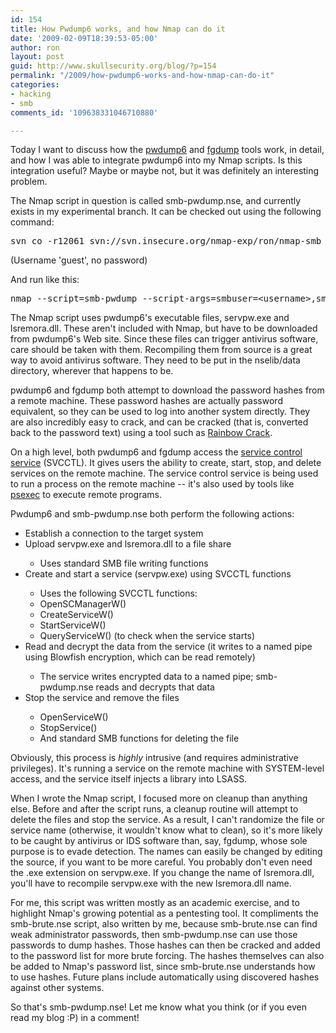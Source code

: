 ```yaml
---
id: 154
title: How Pwdump6 works, and how Nmap can do it
date: '2009-02-09T18:39:53-05:00'
author: ron
layout: post
guid: http://www.skullsecurity.org/blog/?p=154
permalink: "/2009/how-pwdump6-works-and-how-nmap-can-do-it"
categories:
- hacking
- smb
comments_id: '109638331046710880'

---
```


Today I want to discuss how the <a href='http://foofus.net/fizzgig/pwdump/'>pwdump6</a> and <a href='http://foofus.net/fizzgig/fgdump/'>fgdump</a> tools work, in detail, and how I was able to integrate pwdump6 into my Nmap scripts. Is this integration useful? Maybe or maybe not, but it was definitely an interesting problem. 
<!--more-->
The Nmap script in question is called smb-pwdump.nse, and currently exists in my experimental branch. It can be checked out using the following command:
<pre>svn co -r12061 svn://svn.insecure.org/nmap-exp/ron/nmap-smb</pre>
(Username 'guest', no password)

And run like this:
<pre>nmap --script=smb-pwdump --script-args=smbuser=&lt;username&gt;,smbpass=&lt;password&gt; -p139,445 &lt;host&gt;</pre>

The Nmap script uses pwdump6's executable files, servpw.exe and lsremora.dll. These aren't included with Nmap, but have to be downloaded from pwdump6's Web site. Since these files can trigger antivirus software, care should be taken with them. Recompiling them from source is a great way to avoid antivirus software. They need to be put in the nselib/data directory, wherever that happens to be. 

pwdump6 and fgdump both attempt to download the password hashes from a remote machine. These password hashes are actually password equivalent, so they can be used to log into another system directly. They are also incredibly easy to crack, and can be cracked (that is, converted back to the password text) using a tool such as <a href='http://www.antsight.com/zsl/rainbowcrack/'>Rainbow Crack</a>. 

On a high level, both pwdump6 and fgdump access the <a href='http://viewcvs.samba.org/cgi-bin/viewcvs.cgi/branches/SAMBA_4_0/source/librpc/idl/svcctl.idl?rev=24449&view=log'>service control service</a> (SVCCTL). It gives users the ability to create, start, stop, and delete services on the remote machine. The service control service is being used to run a process on the remote machine -- it's also used by tools like <a href='http://technet.microsoft.com/en-us/sysinternals/bb897553.aspx'>psexec</a> to execute remote programs. 

Pwdump6 and smb-pwdump.nse both perform the following actions:
<ul>

<li>Establish a connection to the target system</li>

<li>Upload servpw.exe and lsremora.dll to a file share</li>
<ul>
    <li>Uses standard SMB file writing functions</li>
</ul>

<li>Create and start a service (servpw.exe) using SVCCTL functions</li>
<ul>
    <li>Uses the following SVCCTL functions:</li>
    <li>OpenSCManagerW()</li>
    <li>CreateServiceW()</li>
    <li>StartServiceW()</li>
    <li>QueryServiceW() (to check when the service starts)</li>
</ul>

<li>Read and decrypt the data from the service (it writes to a named pipe using Blowfish encryption, which can be read remotely)</li>
<ul>
    <li>The service writes encrypted data to a named pipe; smb-pwdump.nse reads and decrypts that data</li>
</ul>

<li>Stop the service and remove the files</li>
<ul>
    <li>OpenServiceW()</li>
    <li>StopService()</li>
    <li>And standard SMB functions for deleting the file</li>
</ul>

</ul>
Obviously, this process is <em>highly</em> intrusive (and requires administrative privileges). It's running a service on the remote machine with SYSTEM-level access, and the service itself injects a library into LSASS.

When I wrote the Nmap script, I focused more on cleanup than anything else. Before and after the script runs, a cleanup routine will attempt to delete the files and stop the service. As a result, I can't randomize the file or service name (otherwise, it wouldn't know what to clean), so it's more likely to be caught by antivirus or IDS software than, say, fgdump, whose sole purpose is to evade detection. The names can easily be changed by editing the source, if you want to be more careful. You probably don't even need the .exe extension on servpw.exe. If you change the name of lsremora.dll, you'll have to recompile servpw.exe with the new lsremora.dll name. 

For me, this script was written mostly as an academic exercise, and to highlight Nmap's growing potential as a pentesting tool. It compliments the smb-brute.nse script, also written by me, because smb-brute.nse can find weak administrator passwords, then smb-pwdump.nse can use those passwords to dump hashes. Those hashes can then be cracked and added to the password list for more brute forcing. The hashes themselves can also be added to Nmap's password list, since smb-brute.nse understands how to use hashes. Future plans include automatically using discovered hashes against other systems.

So that's smb-pwdump.nse! Let me know what you think (or if you even read my blog :P) in a comment! 
